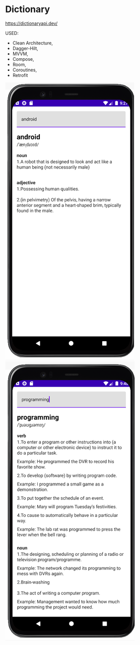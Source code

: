 # Dictionary
https://dictionaryapi.dev/

USED: 
* Clean Architecture,
* Dagger-Hilt, 
* MVVM, 
* Compose, 
* Room, 
* Coroutines, 
* Retrofit



<img alt="Act" src="/ReadMe images/Act.PNG" />

<img alt="Prog" src="/ReadMe images/Prog.PNG" />
